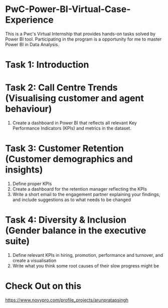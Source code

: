 # PwC-Power-BI-Virtual-Case-Experience
This is a Pwc's Virtual Internship that provides hands-on tasks solved by Power BI tool. Participating in the program is a opportunity for me to master Power BI in Data Analysis.

# Task 1: Introduction
# Task 2: Call Centre Trends (Visualising customer and agent behaviour)
1. Create a dashboard in Power BI that reflects all relevant Key Performance Indicators (KPIs) and metrics in the dataset.

# Task 3: Customer Retention (Customer demographics and insights)
1. Define proper KPIs
2. Create a dashboard for the retention manager reflecting the KPIs
3. Write a short email to the engagement partner explaining your findings, and include suggestions as to what needs to be changed

# Task 4: Diversity & Inclusion (Gender balance in the executive suite)
1. Define relevant KPIs in hiring, promotion, performance and turnover, and create a visualisation
2. Write what you think some root causes of their slow progress might be 

# Check Out on this 

https://www.novypro.com/profile_projects/arunpratapsingh

